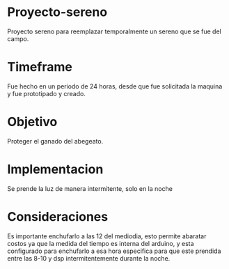 # Proyecto-sereno
Proyecto sereno para reemplazar temporalmente un sereno que se fue del campo.

# Timeframe
Fue hecho en un periodo de 24 horas, desde que fue solicitada la maquina y fue prototipado y creado.

# Objetivo
Proteger el ganado del abegeato.

# Implementacion
Se prende la luz de manera intermitente, solo en la noche

# Consideraciones
Es importante enchufarlo a las 12 del mediodia, esto permite abaratar costos ya que la medida del tiempo es interna del arduino, y esta configurado para enchufarlo a esa hora especifica para que este prendida entre las 8-10 y dsp intermitentemente durante la noche.

